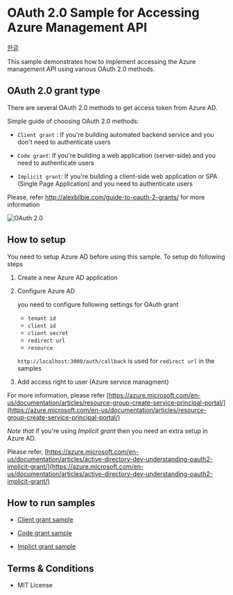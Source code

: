 # OAuth 2.0 Sample for Accessing Azure Management API
[한글](/README_kr.md)

This sample demonstrates how to implement accessing the Azure management API using various OAuth 2.0 methods.

## OAuth 2.0 grant type

There are several OAuth 2.0 methods to get access token from Azure AD.

Simple guide of choosing OAuth 2.0 methods:
* `Client grant` : If you're building automated backend service and you don't need to authenticate users

* `Code grant`: If you're building a web application (server-side) and you need to authenticate users

* `Implicit grant`: If you're building a client-side web application or SPA (Single Page Application) and you need to authenticate users

Please, refer http://alexbilbie.com/guide-to-oauth-2-grants/ for more information

![OAuth 2.0](http://alexbilbie.com/images/oauth-grants.svg)

## How to setup

You need to setup Azure AD before using this sample. To setup do following steps

1. Create a new Azure AD application

2. Configure Azure AD

    you need to configure following settings for OAuth grant
    
    * `tenant id`
    * `client id`
    * `client secret`
    * `redirect url`
    * `resource`

    `http://localhost:3000/auth/callback` is used for `redirect url` in the samples

3. Add access right to user (Azure service managment)

For more information, please refer [https://azure.microsoft.com/en-us/documentation/articles/resource-group-create-service-principal-portal/](https://azure.microsoft.com/en-us/documentation/articles/resource-group-create-service-principal-portal/)

*Note that* if you're using *Implicit grant* then you need an extra setup in Azure AD.

Please refer, [https://azure.microsoft.com/en-us/documentation/articles/active-directory-dev-understanding-oauth2-implicit-grant/](https://azure.microsoft.com/en-us/documentation/articles/active-directory-dev-understanding-oauth2-implicit-grant/)

## How to run samples

* [Client grant sample](/Clientgrant/README.md)

* [Code grant sample](/Codegrant/README.md)

* [Implict grant sample](/Implicitgrant/README.md)

## Terms & Conditions

* MIT License
